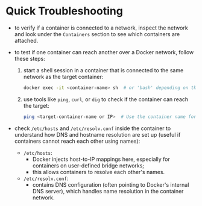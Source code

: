 # Quick Troubleshooting

- to verify if a container is connected to a network, inspect the network and look under the `Containers` section to see which containers are attached.
- to test if one container can reach another over a Docker network, follow these steps:

  1. start a shell session in a container that is connected to the same network as the target container:

     ```bash
     docker exec -it <container-name> sh  # or 'bash' depending on the container's shell
     ```

  2. use tools like `ping`, `curl`, or `dig` to check if the container can reach the target:

     ```bash
     ping <target-container-name or IP>  # Use the container name for bridge/user-defined networks
     ```

- check `/etc/hosts` and `/etc/resolv.conf` inside the container to understand how DNS and hostname resolution are set up (useful if containers cannot reach each other using names):

  - `/etc/hosts`: 
    - Docker injects host-to-IP mappings here, especially for containers on user-defined bridge networks;
    - this allows containers to resolve each other's names.
  - `/etc/resolv.conf`: 
    - contains DNS configuration (often pointing to Docker's internal DNS server), which handles name resolution in the container network.
